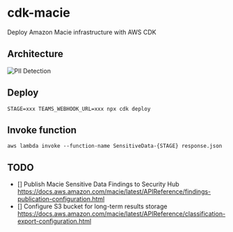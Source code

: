 # cdk-macie

Deploy Amazon Macie infrastructure with AWS CDK

## Architecture

![PII Detection](https://user-images.githubusercontent.com/1913316/159051507-507b5bb7-b264-4cfd-88c1-064609a64c49.jpeg)

## Deploy

```
STAGE=xxx TEAMS_WEBHOOK_URL=xxx npx cdk deploy
```

## Invoke function

```
aws lambda invoke --function-name SensitiveData-{STAGE} response.json
```

## TODO

- [] Publish Macie Sensitive Data Findings to Security Hub https://docs.aws.amazon.com/macie/latest/APIReference/findings-publication-configuration.html
- [] Configure S3 bucket for long-term results storage https://docs.aws.amazon.com/macie/latest/APIReference/classification-export-configuration.html

